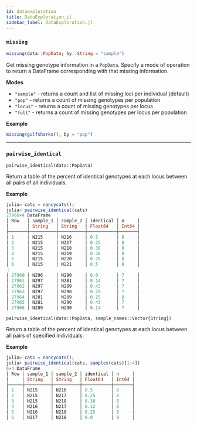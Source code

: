 ```yaml
---
id: dataexploration
title: DataExploration.jl
sidebar_label: DataExploration.jl
---
```


### `missing`
```julia
missing(data::PopData; by::String = "sample")
```
Get missing genotype information in a `PopData`. Specify a mode of operation to return a DataFrame corresponding with that missing information.

**Modes**
- `"sample"` - returns a count and list of missing loci per individual (default)
- `"pop"` - returns a count of missing genotypes per population
- `"locus"` - returns a count of missing genotypes per locus
- `"full"` - returns a count of missing genotypes per locus per population

**Example**
```julia
missing(gulfsharks(), by = "pop")
```

-----

### `pairwise_identical`
    pairwise_identical(data::PopData)
Return a table of the percent of identical genotypes at each locus between all pairs of all individuals.

**Example**
```julia
julia> cats = nancycats();
julia> pairwise_identical(cats)
27966×4 DataFrame
│ Row   │ sample_1 │ sample_2 │ identical │ n     │
│       │ String   │ String   │ Float64   │ Int64 │
├───────┼──────────┼──────────┼───────────┼───────┤
│ 1     │ N215     │ N216     │ 0.5       │ 8     │
│ 2     │ N215     │ N217     │ 0.25      │ 8     │
│ 3     │ N215     │ N218     │ 0.38      │ 8     │
│ 4     │ N215     │ N219     │ 0.38      │ 8     │
│ 5     │ N215     │ N220     │ 0.25      │ 8     │
│ 6     │ N215     │ N221     │ 0.5       │ 8     │
⋮
│ 27960 │ N296     │ N290     │ 0.0       │ 7     │
│ 27961 │ N297     │ N281     │ 0.14      │ 7     │
│ 27962 │ N297     │ N289     │ 0.43      │ 7     │
│ 27963 │ N297     │ N290     │ 0.29      │ 7     │
│ 27964 │ N281     │ N289     │ 0.25      │ 8     │
│ 27965 │ N281     │ N290     │ 0.43      │ 7     │
│ 27966 │ N289     │ N290     │ 0.14      │ 7     │
```

    pairwise_identical(data::PopData, sample_names::Vector{String})
Return a table of the percent of identical genotypes at each locus between all pairs of specified individuals.

**Example**
```julia
julia> cats = nancycats();
julia> pairwise_identical(cats, samples(cats)[1:4])
6×4 DataFrame
│ Row │ sample_1 │ sample_2 │ identical │ n     │
│     │ String   │ String   │ Float64   │ Int64 │
├─────┼──────────┼──────────┼───────────┼───────┤
│ 1   │ N215     │ N216     │ 0.5       │ 8     │
│ 2   │ N215     │ N217     │ 0.25      │ 8     │
│ 3   │ N215     │ N218     │ 0.38      │ 8     │
│ 4   │ N216     │ N217     │ 0.12      │ 8     │
│ 5   │ N216     │ N218     │ 0.25      │ 8     │
│ 6   │ N217     │ N218     │ 0.0       │ 9     │
```